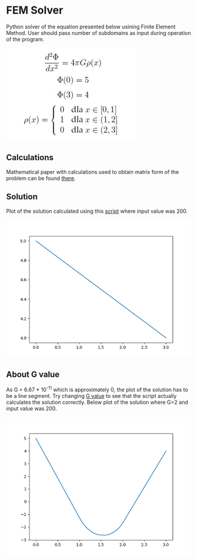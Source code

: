 # FEM Solver
Python solver of the equation presented below usining Finite Element Method.
User should pass number of subdomains as input during operation of the program.

![equation](equation.jpg)

## Calculations

Mathematical paper with calculations used to obtain matrix form of the problem can be found [there](calculations_paper.pdf).

## Solution
Plot of the solution calculated using this [script](solver.py) where input value was 200.

<img src="plot.png" alt="plot" width="500"/>

## About G value
As G = 6.67 * 10<sup>-11</sup> which is approximately 0, the plot of the solution has to be a line segment.
Try changing [G value](solver.py#L15) to see that the script actually calculates the solution correctly.
Below plot of the solution where G=2 and input value was 200.

<img src="plot_G2.png" alt="plot" width="500"/>
